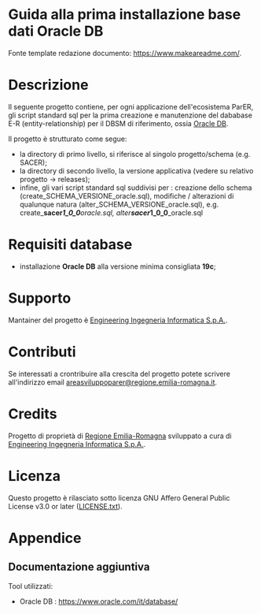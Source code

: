 # Guida alla prima installazione base dati Oracle DB

Fonte template redazione documento:  https://www.makeareadme.com/.

# Descrizione

Il seguente progetto contiene, per ogni applicazione dell'ecosistema ParER, gli script standard sql per la prima creazione e manutenzione del dababase E-R (entity-relationship) per il DBSM di riferimento, ossia [Oracle DB](https://www.oracle.com/it/database/).

Il progetto è strutturato come segue: 
- la directory di primo livello, si riferisce al singolo progetto/schema (e.g. SACER);
- la directory di secondo livello, la versione applicativa (vedere su relativo progetto -> releases);
- infine, gli vari script standard sql suddivisi per : creazione dello schema (create_SCHEMA_VERSIONE_oracle.sql), modifiche / alterazioni di qualunque natura (alter_SCHEMA_VERSIONE_oracle.sql), e.g. create_**sacer**_**1_0_0**_oracle.sql, alter_**sacer**_**1_0_0**_oracle.sql

# Requisiti database

- installazione **Oracle DB** alla versione minima consigliata **19c**;

# Supporto

Mantainer del progetto è [Engineering Ingegneria Informatica S.p.A.](https://www.eng.it/).

# Contributi

Se interessati a crontribuire alla crescita del progetto potete scrivere all'indirizzo email <a href="mailto:areasviluppoparer@regione.emilia-romagna.it">areasviluppoparer@regione.emilia-romagna.it</a>.

# Credits

Progetto di proprietà di [Regione Emilia-Romagna](https://www.regione.emilia-romagna.it/) sviluppato a cura di [Engineering Ingegneria Informatica S.p.A.](https://www.eng.it/).

# Licenza

Questo progetto è rilasciato sotto licenza GNU Affero General Public License v3.0 or later ([LICENSE.txt](LICENSE.txt)).

# Appendice

## Documentazione aggiuntiva

Tool utilizzati: 

* Oracle DB : https://www.oracle.com/it/database/
